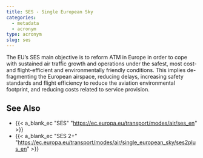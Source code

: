 ```yaml
---
title: SES - Single European Sky
categories:
  - metadata
  - acronym
type: acronym
slug: ses
---
```


The EU’s SES main objective is to reform ATM in Europe in order to cope with
sustained air traffic growth and operations under the safest, most cost-
and flight-efficient and environmentally friendly conditions.
This implies de-fragmenting the European airspace, reducing delays,
increasing safety standards and flight efficiency to reduce the aviation
environmental footprint, and reducing costs related to service provision.

## See Also

* {{< a_blank_ec "SES" "https://ec.europa.eu/transport/modes/air/ses_en" >}}
* {{< a_blank_ec "SES 2+" "https://ec.europa.eu/transport/modes/air/single_european_sky/ses2plus_en" >}}
